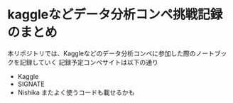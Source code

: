 # kaggleなどデータ分析コンペ挑戦記録のまとめ
本リポジトリでは、Kaggleなどのデータ分析コンペに参加した際のノートブックを記録していく
記録予定コンペサイトは以下の通り
- Kaggle
- SIGNATE
- Nishika
またよく使うコードも載せるかも


